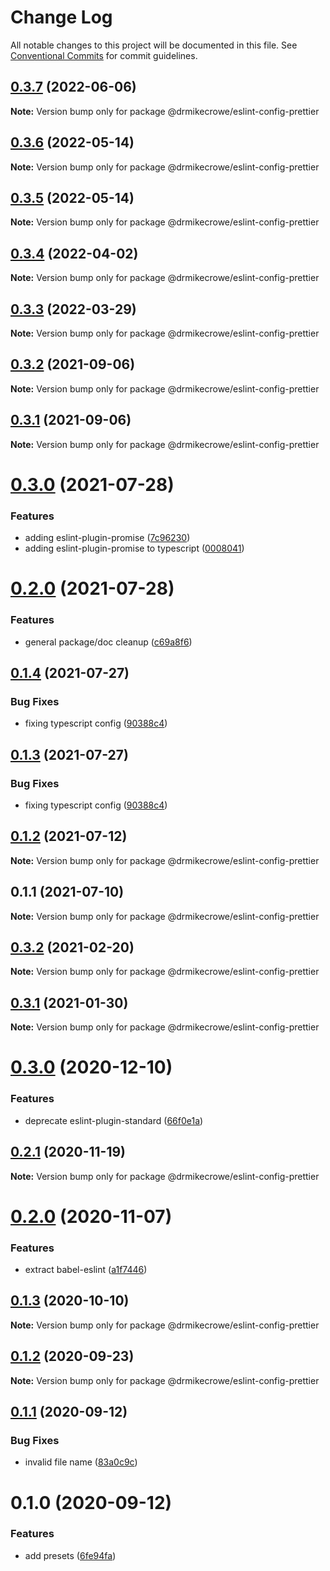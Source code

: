 # Change Log

All notable changes to this project will be documented in this file.
See [Conventional Commits](https://conventionalcommits.org) for commit guidelines.

## [0.3.7](https://github.com/drmikecrowe/configs/compare/@drmikecrowe/eslint-config-prettier@0.3.6...@drmikecrowe/eslint-config-prettier@0.3.7) (2022-06-06)

**Note:** Version bump only for package @drmikecrowe/eslint-config-prettier





## [0.3.6](https://github.com/drmikecrowe/configs/compare/@drmikecrowe/eslint-config-prettier@0.3.5...@drmikecrowe/eslint-config-prettier@0.3.6) (2022-05-14)

**Note:** Version bump only for package @drmikecrowe/eslint-config-prettier





## [0.3.5](https://github.com/drmikecrowe/configs/compare/@drmikecrowe/eslint-config-prettier@0.3.4...@drmikecrowe/eslint-config-prettier@0.3.5) (2022-05-14)

**Note:** Version bump only for package @drmikecrowe/eslint-config-prettier





## [0.3.4](https://github.com/drmikecrowe/configs/compare/@drmikecrowe/eslint-config-prettier@0.3.3...@drmikecrowe/eslint-config-prettier@0.3.4) (2022-04-02)

**Note:** Version bump only for package @drmikecrowe/eslint-config-prettier





## [0.3.3](https://github.com/drmikecrowe/configs/compare/@drmikecrowe/eslint-config-prettier@0.3.2...@drmikecrowe/eslint-config-prettier@0.3.3) (2022-03-29)

**Note:** Version bump only for package @drmikecrowe/eslint-config-prettier





## [0.3.2](https://github.com/drmikecrowe/configs/compare/@drmikecrowe/eslint-config-prettier@0.3.1...@drmikecrowe/eslint-config-prettier@0.3.2) (2021-09-06)

**Note:** Version bump only for package @drmikecrowe/eslint-config-prettier





## [0.3.1](https://github.com/drmikecrowe/configs/compare/@drmikecrowe/eslint-config-prettier@0.3.0...@drmikecrowe/eslint-config-prettier@0.3.1) (2021-09-06)

**Note:** Version bump only for package @drmikecrowe/eslint-config-prettier





# [0.3.0](https://github.com/drmikecrowe/configs/compare/@drmikecrowe/eslint-config-prettier@0.2.0...@drmikecrowe/eslint-config-prettier@0.3.0) (2021-07-28)


### Features

* adding eslint-plugin-promise ([7c96230](https://github.com/drmikecrowe/configs/commit/7c962303f0943493bdc0e0533aae2aa85fb79c2e))
* adding eslint-plugin-promise to typescript ([0008041](https://github.com/drmikecrowe/configs/commit/000804187fc90abc0789626758f4bfedf8e199d8))





# [0.2.0](https://github.com/drmikecrowe/configs/compare/@drmikecrowe/eslint-config-prettier@0.1.4...@drmikecrowe/eslint-config-prettier@0.2.0) (2021-07-28)


### Features

* general package/doc cleanup ([c69a8f6](https://github.com/drmikecrowe/configs/commit/c69a8f60a03531f44d7996955d48d522d9637427))





## [0.1.4](https://github.com/drmikecrowe/configs/compare/@drmikecrowe/eslint-config-prettier@0.1.2...@drmikecrowe/eslint-config-prettier@0.1.4) (2021-07-27)

### Bug Fixes

- fixing typescript config ([90388c4](https://github.com/drmikecrowe/configs/commit/90388c4a744ba11070f668e752123d549994c4fb))

## [0.1.3](https://github.com/drmikecrowe/configs/compare/@drmikecrowe/eslint-config-prettier@0.1.2...@drmikecrowe/eslint-config-prettier@0.1.3) (2021-07-27)

### Bug Fixes

- fixing typescript config ([90388c4](https://github.com/drmikecrowe/configs/commit/90388c4a744ba11070f668e752123d549994c4fb))

## [0.1.2](https://github.com/drmikecrowe/configs/compare/@drmikecrowe/eslint-config-prettier@0.1.1...@drmikecrowe/eslint-config-prettier@0.1.2) (2021-07-12)

**Note:** Version bump only for package @drmikecrowe/eslint-config-prettier

## 0.1.1 (2021-07-10)

**Note:** Version bump only for package @drmikecrowe/eslint-config-prettier

## [0.3.2](https://github.com/drmikecrowe/configs/compare/@drmikecrowe/eslint-config-prettier@0.3.1...@drmikecrowe/eslint-config-prettier@0.3.2) (2021-02-20)

**Note:** Version bump only for package @drmikecrowe/eslint-config-prettier

## [0.3.1](https://github.com/drmikecrowe/configs/compare/@drmikecrowe/eslint-config-prettier@0.3.0...@drmikecrowe/eslint-config-prettier@0.3.1) (2021-01-30)

**Note:** Version bump only for package @drmikecrowe/eslint-config-prettier

# [0.3.0](https://github.com/drmikecrowe/configs/compare/@drmikecrowe/eslint-config-prettier@0.2.1...@drmikecrowe/eslint-config-prettier@0.3.0) (2020-12-10)

### Features

- deprecate eslint-plugin-standard ([66f0e1a](https://github.com/drmikecrowe/configs/commit/66f0e1a2ca5060a631477a69d6706a6a8fda2708))

## [0.2.1](https://github.com/drmikecrowe/configs/compare/@drmikecrowe/eslint-config-prettier@0.2.0...@drmikecrowe/eslint-config-prettier@0.2.1) (2020-11-19)

**Note:** Version bump only for package @drmikecrowe/eslint-config-prettier

# [0.2.0](https://github.com/drmikecrowe/configs/compare/@drmikecrowe/eslint-config-prettier@0.1.3...@drmikecrowe/eslint-config-prettier@0.2.0) (2020-11-07)

### Features

- extract babel-eslint ([a1f7446](https://github.com/drmikecrowe/configs/commit/a1f744685ff7038a72a94a0efe69b28eb27d0a7e))

## [0.1.3](https://github.com/drmikecrowe/configs/compare/@drmikecrowe/eslint-config-prettier@0.1.2...@drmikecrowe/eslint-config-prettier@0.1.3) (2020-10-10)

**Note:** Version bump only for package @drmikecrowe/eslint-config-prettier

## [0.1.2](https://github.com/drmikecrowe/configs/compare/@drmikecrowe/eslint-config-prettier@0.1.1...@drmikecrowe/eslint-config-prettier@0.1.2) (2020-09-23)

**Note:** Version bump only for package @drmikecrowe/eslint-config-prettier

## [0.1.1](https://github.com/drmikecrowe/configs/compare/@drmikecrowe/eslint-config-prettier@0.1.0...@drmikecrowe/eslint-config-prettier@0.1.1) (2020-09-12)

### Bug Fixes

- invalid file name ([83a0c9c](https://github.com/drmikecrowe/configs/commit/83a0c9c119b2fb36a538948b2ba524caafe6fd9e))

# 0.1.0 (2020-09-12)

### Features

- add presets ([6fe94fa](https://github.com/drmikecrowe/configs/commit/6fe94fae4ed9d80b18833c9e5a3f51f710ebda43))
